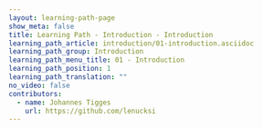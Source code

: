 ```yaml
---
layout: learning-path-page
show_meta: false
title: Learning Path - Introduction - Introduction
learning_path_article: introduction/01-introduction.asciidoc
learning_path_group: Introduction
learning_path_menu_title: 01 - Introduction
learning_path_position: 1
learning_path_translation: ""
no_video: false
contributors:
  - name: Johannes Tigges
    url: https://github.com/lenucksi
---
```

<!--- This file autogenerated from https://github.com/InnerSourceCommons/InnerSourceLearningPath/blob/master/scripts -->